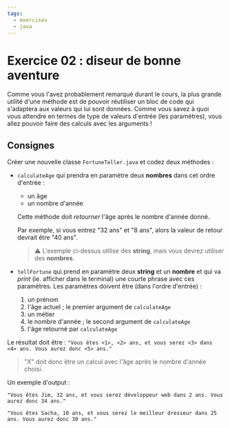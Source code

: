 ```yaml
---
tags:
  - exercises
  - java
---
```


# Exercice 02 : diseur de bonne aventure

Comme vous l'avez probablement remarqué durant le cours, la plus grande utilité d'une méthode est de pouvoir réutiliser un bloc de code qui s'adaptera aux valeurs qui lui sont données. Comme vous savez à quoi vous attendre en termes de type de valeurs d'entrée (les paramètres), vous allez pouvoir faire des calculs avec les arguments !

## Consignes

Créer une nouvelle classe `FortuneTeller.java` et codez deux méthodes :

- `calculateAge` qui prendra en paramètre deux **nombres** dans cet ordre d'entrée :

  - un âge
  - un nombre d'année

  Cette méthode doit _retourner_ l'âge après le nombre d'année donné.

  Par exemple, si vous entrez "32 ans" et "8 ans", alors la valeur de retour devrait être "40 ans".

  > ⚠️ L'exemple ci-dessus utilise des **string**, mais vous devrez utiliser des **nombres**.

- `tellFortune` qui prend en paramètre deux **string** et un **nombre** et qui va _print_ (ie. afficher dans le terminal) une courte phrase avec ces paramètres. Les paramètres doivent être (dans l'ordre d'entrée) :
  1. un prénom
  2. l'âge actuel ; le premier argument de `calculateAge`
  3. un métier
  4. le nombre d'année ; le second argument de `calculateAge`
  5. l'âge retourné par `calculateAge`

Le résultat doit être : `"Vous êtes <1>, <2> ans, et vous serez <3> dans <4> ans. Vous aurez donc <5> ans."`

> "X" doit donc être un calcul avec l'âge après le nombre d'année choisi.

Un exemple d'output :

```shell
"Vous êtes Jim, 32 ans, et vous serez développeur web dans 2 ans. Vous aurez donc 34 ans."

"Vous êtes Sacha, 10 ans, et vous serez le meilleur dresseur dans 25 ans. Vous aurez donc 30 ans."
```
